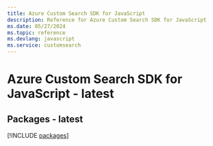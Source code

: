 ```yaml
---
title: Azure Custom Search SDK for JavaScript
description: Reference for Azure Custom Search SDK for JavaScript
ms.date: 05/27/2024
ms.topic: reference
ms.devlang: javascript
ms.service: customsearch
---
```

# Azure Custom Search SDK for JavaScript - latest
## Packages - latest
[!INCLUDE [packages](custom-search-index.md)]